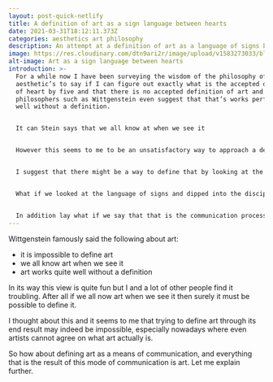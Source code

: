 ```yaml
---
layout: post-quick-netlify
title: A definition of art as a sign language between hearts
date: 2021-03-31T18:12:11.373Z
categories: aesthetics art philosophy
description: An attempt at a definition of art as a language of signs between hearts
image: https://res.cloudinary.com/dtn9ari2r/image/upload/v1583273033/blog/96E6718D-CE5A-4D47-A191-8FFB7788BFC0.jpg
alt-image: Art as a sign language between hearts
introduction: >-
  For a while now I have been surveying the wisdom of the philosophy of
  aesthetic’s to say if I can figure out exactly what is the accepted definition
  of heart by five and that there is no accepted definition of art and that some
  philosophers such as Wittgenstein even suggest that that’s works perfectly
  well without a definition.


  It can Stein says that we all know at when we see it


  However this seems to me to be an unsatisfactory way to approach a definition of art.  However I do appreciate that the object shins least in recent times the definition of that happy if any valid objections us.  So is there a way to actually do fine art?


  I suggest that there might be a way to define that by looking at the processor created it.


  What if we looked at the language of signs and dipped into the discipline of senility to see this could be helpful in defining that.


  In addition lay what if we say that that is the communication process between Hans.  But basically through at one that can communicate with another.
---
```

Wittgenstein famously said the following about art:

* it is impossible to define art
* we all know art when we see it
* art works quite well without a definition

In its way this view is quite fun but I and a lot of other people find it troubling. After all if we all now art when we see it then surely it must be possible to define it.

I thought about this and it seems to me that trying to define art through its end result may indeed be impossible, especially nowadays where even artists cannot agree on what art actually is.

So how about defining art as a means of communication, and everything that is the result of this mode of communication is art. Let me explain further.
